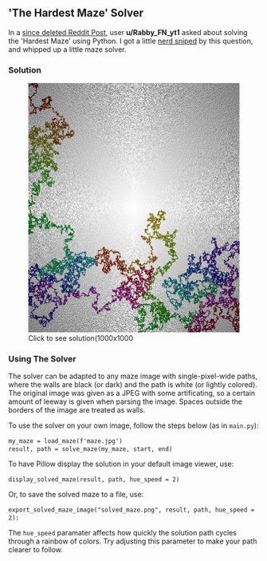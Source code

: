 ## 'The Hardest Maze' Solver

In a [since deleted Reddit Post](https://www.reddit.com/r/Python/comments/vy8xed/hardest_maze_on_earth/), user **u/Rabby_FN_yt1** asked about solving the 'Hardest Maze' using Python. I got a little [nerd sniped](https://xkcd.com/356/) by this question, and whipped up a little maze solver.
### Solution

<figure>
<a href="worstmaze.jpg"><img src="worstmaze_solved.jpg" width=500 height=500></a>
<figcaption>Click to see solution(1000x1000</figcaption>
</figure>

### Using The Solver

The solver can be adapted to any maze image with single-pixel-wide paths, where the walls are black (or dark) and the path is white (or lightly colored). The original image was given as a JPEG with some artificating, so a certain amount of leeway is given when parsing the image. Spaces outside the borders of the image are treated as walls.

To use the solver on your own image, follow the steps below (as in `main.py`):

```python3
my_maze = load_maze(f'maze.jpg')
result, path = solve_maze(my_maze, start, end)
```

To have Pillow display the solution in your default image viewer, use:

```
display_solved_maze(result, path, hue_speed = 2)
```

Or, to save the solved maze to a file, use:
```
export_solved_maze_image("solved_maze.png", result, path, hue_speed = 2):
```

The `hue_speed` paramater affects how quickly the solution path cycles through a rainbow of colors. Try adjusting this parameter to make your path clearer to follow.